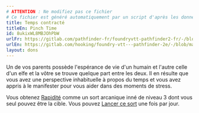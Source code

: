 ```yaml
---
# ATTENTION : Ne modifiez pas ce fichier
# Ce fichier est généré automatiquement par un script d'après les données du module Foundry VTT officiel et de sa traduction
title: Temps contracté
titleEn: Pinch Time
id: 8ukixWL8MBJOhPbW
urlFr: https://gitlab.com/pathfinder-fr/foundryvtt-pathfinder2-fr/-/blob/master/data/feats/8ukixWL8MBJOhPbW.htm
urlEn: https://gitlab.com/hooking/foundry-vtt---pathfinder-2e/-/blob/master/packs/data/feats.db/pinch-time.json
layout: dons
---
```

Un de vos parents possède l'espérance de vie d'un humain et l'autre celle d'un elfe et la vôtre se trouve quelque part entre les deux. Il en résulte que vous avez une perspective inhabituelle à propos du temps et vous avez appris à le manifester pour vous aider dans des moments de stress.

Vous obtenez [Rapidité](../sorts/rapidité.html) comme un sort arcanique inné de niveau 3 dont vous seul pouvez être la cible. Vous pouvez [Lancer ce sort](../actions/lancer-un-sort.html) une fois par jour.
